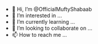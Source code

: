 - 👋 Hi, I’m @OfficialMuftyShabaab
- 👀 I’m interested in ...
- 🌱 I’m currently learning ...
- 💞️ I’m looking to collaborate on ...
- 📫 How to reach me ...

<!---
OfficialMuftyShabaab/OfficialMuftyShabaab is a ✨ special ✨ repository because its `README.md` (this file) appears on your GitHub profile.
You can click the Preview link to take a look at your changes.
--->
